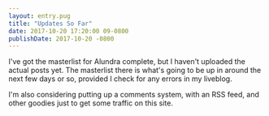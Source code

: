 ```yaml
---
layout: entry.pug
title: "Updates So Far"
date: 2017-10-20 17:20:00 09-0800
publishDate: 2017-10-20 -0800
---
```


I've got the masterlist for Alundra complete, but I haven't uploaded the actual posts yet. The masterlist there is what's going to be up in around the next few days or so, provided I check for any errors in my liveblog.

I'm also considering putting up a comments system, with an RSS feed, and other goodies just to get some traffic on this site.
